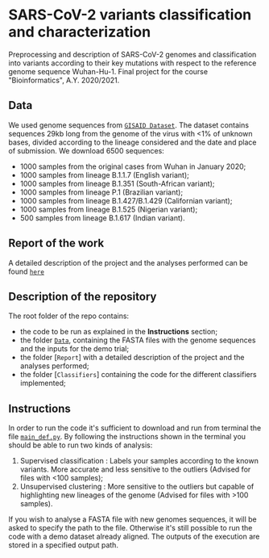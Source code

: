 # SARS-CoV-2 variants classification and characterization
Preprocessing and description of SARS-CoV-2 genomes and classification into variants according to their key mutations with respect to the reference genome sequence Wuhan-Hu-1.
Final project for the course "Bioinformatics", A.Y. 2020/2021.

## Data
We used genome sequences from [`GISAID Dataset`](https://www.gisaid.org/). The dataset contains sequences 29kb long from the genome of the virus with <1% of unknown bases, divided according to the lineage considered and the date and place of submission. We download 6500 sequences:
* 1000 samples from the original cases from Wuhan in January 2020;
* 1000 samples from lineage B.1.1.7 (English variant);
* 1000 samples from lineage B.1.351 (South-African variant);
* 1000 samples from lineage P.1 (Brazilian variant);
* 1000 samples from lineage B.1.427/B.1.429 (Californian variant);
* 1000 samples from lineage B.1.525 (Nigerian variant);
* 500 samples from lineage B.1.617 (Indian variant).

## Report of the work
A detailed description of the project and the analyses performed can be found [`here`](./Report/Report.pdf)

## Description of the repository
The root folder of the repo contains:
* the code to be run as explained in the **Instructions** section;
* the folder [`Data`](./Data), containing the FASTA files with the genome sequences and the inputs for the demo trial;
* the folder [`Report`] with a detailed description of the project and the analyses performed;
* the folder [`Classifiers`] containing the code for the different classifiers implemented;

## Instructions 
In order to run the code it's sufficient to download and run from terminal the file [`main_def.py`](main_def.py).
By following the instructions shown in the terminal you should be able to run two kinds of analysis:
 1. Supervised classification : Labels your samples according to the known variants. More accurate and less sensitive to the outliers (Advised for files with <100 samples);
 2. Unsupervised clustering : More sensitive to the outliers but capable of highlighting new lineages of the genome (Advised for files with >100 samples).
 
If you wish to analyse a FASTA file with new genomes sequences, it will be asked to specify the path to the file. Otherwise it's still possible to run the code with a demo dataset already aligned.
The outputs of the execution are stored in a specified output path.
 
 
